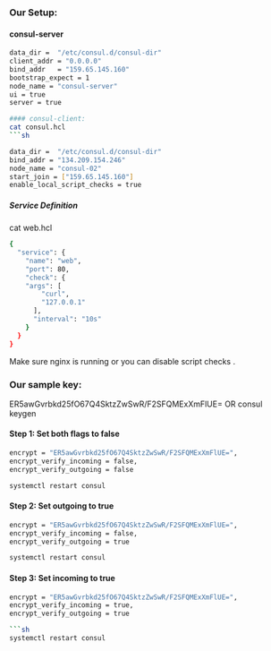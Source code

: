 ### Our Setup:

#### consul-server
```sh
data_dir =  "/etc/consul.d/consul-dir"
client_addr = "0.0.0.0"
bind_addr   = "159.65.145.160"
bootstrap_expect = 1
node_name = "consul-server"
ui = true
server = true

#### consul-client:
cat consul.hcl
```sh

data_dir =  "/etc/consul.d/consul-dir"
bind_addr = "134.209.154.246"
node_name = "consul-02"
start_join = ["159.65.145.160"]
enable_local_script_checks = true
```

##### Service Definition

cat web.hcl
```sh
{
  "service": {
    "name": "web",
    "port": 80,
    "check": {
    "args": [
        "curl",
        "127.0.0.1"
      ],
      "interval": "10s"
    }
  }
}
```

Make sure nginx is running or you can disable script checks .

### Our sample key:

ER5awGvrbkd25fO67Q4SktzZwSwR/F2SFQMExXmFlUE=
OR
consul keygen


#### Step 1: Set both flags to false
```sh
encrypt = "ER5awGvrbkd25fO67Q4SktzZwSwR/F2SFQMExXmFlUE=",
encrypt_verify_incoming = false,
encrypt_verify_outgoing = false
```
```sh
systemctl restart consul
```
#### Step 2: Set outgoing to true
```sh
encrypt = "ER5awGvrbkd25fO67Q4SktzZwSwR/F2SFQMExXmFlUE=",
encrypt_verify_incoming = false,
encrypt_verify_outgoing = true
```
```sh
systemctl restart consul
```
#### Step 3: Set incoming to true
```sh
encrypt = "ER5awGvrbkd25fO67Q4SktzZwSwR/F2SFQMExXmFlUE=",
encrypt_verify_incoming = true,
encrypt_verify_outgoing = true

```sh
systemctl restart consul
```
